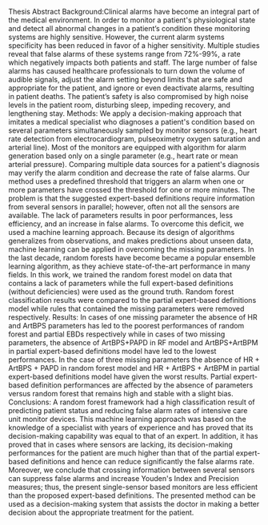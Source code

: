 Thesis Abstract
Background:Clinical alarms have become an integral part of the medical environment. In order to monitor a patient's physiological state and detect all abnormal changes in a patient’s condition these monitoring systems are highly sensitive. However, the current alarm systems specificity has been reduced in favor of a higher sensitivity. Multiple studies reveal that false alarms of these systems range from 72%-99%, a rate which negatively impacts both patients and staff. The large number of false alarms has caused healthcare professionals to turn down the volume of audible signals, adjust the alarm setting beyond limits that are safe and appropriate for the patient, and ignore or even deactivate alarms, resulting in patient deaths. The patient’s safety is also compromised by high noise levels in the patient room, disturbing sleep, impeding recovery, and lengthening stay.
Methods: We apply a decision-making approach that imitates a medical specialist who diagnoses a patient's condition based on several parameters simultaneously sampled by monitor sensors (e.g., heart rate detection from electrocardiogram, pulseoximetry oxygen saturation and arterial line). Most of the monitors are equipped with algorithm for alarm generation based only on a single parameter (e.g., heart rate or mean arterial pressure). Comparing multiple data sources for a patient's diagnosis may verify the alarm condition and decrease the rate of false alarms. Our method uses a predefined threshold that triggers an alarm when one or more parameters have crossed the threshold for one or more minutes. The problem is that the suggested expert-based definitions require information from several sensors in parallel; however, often not all the sensors are available. The lack of parameters results in poor performances, less efficiency, and an increase in false alarms. To overcome this deficit, we used a machine learning approach. Because its design of algorithms generalizes from observations, and makes predictions about unseen data, machine learning can be applied in overcoming the missing parameters. In the last decade, random forests have become became a popular ensemble learning algorithm, as they achieve state-of-the-art performance in many fields. In this work, we trained the random forest model on data that contains a lack of parameters while the full expert-based definitions (without deficiencies) were used as the ground truth. Random forest classification results were compared to the partial expert-based definitions model while rules that contained the missing parameters were removed respectively.
Results: In cases of one missing parameter the absence of HR and ArtBPS parameters has led to the poorest performances of random forest and partial EBDs respectively while in cases of two missing parameters, the absence of ArtBPS+PAPD in RF model and ArtBPS+ArtBPM in partial expert-based definitions model have led to the lowest performances. In the case of three missing parameters the absence of HR + ArtBPS + PAPD in random forest model and HR + ArtBPS + ArtBPM in partial expert-based definitions model have given the worst results. Partial expert-based definition performances are affected by the absence of parameters versus random forest that remains high and stable with a slight bias.
Conclusions: A random forest framework had a high classification result of predicting patient status and reducing false alarm rates of intensive care unit monitor devices. This machine learning approach was based on the knowledge of a specialist with years of experience and has proved that its decision-making capability was equal to that of an expert. In addition, it has proved that in cases where sensors are lacking, its decision-making performances for the patient are much higher than that of the partial expert-based definitions and hence can reduce significantly the false alarms rate. Moreover, we conclude that crossing information between several sensors can suppress false alarms and increase Youden's Index and Precision measures; thus, the present single-sensor based monitors are less efficient than the proposed expert-based definitions. The presented method can be used as a decision-making system that assists the doctor in making a better decision about the appropriate treatment for the patient. 



